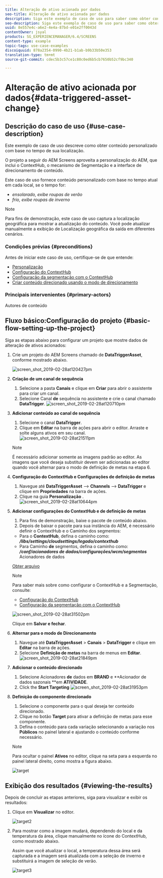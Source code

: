 ```yaml
---
title: Alteração de ativo acionada por dados
seo-title: Alteração de ativo acionada por dados
description: Siga este exemplo de caso de uso para saber como obter conteúdo personalizado com base em alguma condição prévia (por exemplo, tempo de sua localização).
seo-description: Siga este exemplo de caso de uso para saber como obter conteúdo personalizado com base em alguma condição prévia (por exemplo, tempo de sua localização).
uuid: 8e557e4c-a6e2-4e4a-87bd-e01e2ff0043d
contentOwner: jsyal
products: SG_EXPERIENCEMANAGER/6.4/SCREENS
content-type: example
topic-tags: use-case-examples
discoiquuid: 878a2354-0990-4b21-b1ab-b9b33b50e353
translation-type: tm+mt
source-git-commit: cdec5b3c57ce1c80c0ed6b5cb7650b52cf9bc340

---
```



# Alteração de ativo acionada por dados{#data-triggered-asset-change}

## Descrição do caso de uso {#use-case-description}

Este exemplo de caso de uso descreve como obter conteúdo personalizado com base no tempo de sua localização.

O projeto a seguir do AEM Screens aproveita a personalização do AEM, que inclui o ContextHub, o mecanismo de Segmentação e a interface de direcionamento de conteúdo.

Este caso de uso fornece conteúdo personalizado com base no tempo atual em cada local, se o tempo for:

* *ensolarado, exibe roupas de verão*
* *frio, exibe roupas de inverno*

>[!NOTE]
>
>Para fins de demonstração, este caso de uso captura a localização geográfica para mostrar a atualização do conteúdo. Você pode atualizar manualmente a exibição de Localização geográfica da saída em diferentes cenários.

### Condições prévias {#preconditions}

Antes de iniciar este caso de uso, certifique-se de que entende:

* [Personalização](/help/sites-administering/personalization.md)
* [Configuração do ContextHub](/help/sites-administering/contexthub-config.md)
* [Configuração da segmentação com o ContextHub](/help/sites-administering/segmentation.md)
* [Criar conteúdo direcionado usando o modo de direcionamento](/help/sites-authoring/content-targeting-touch.md)

### Principais intervenientes {#primary-actors}

Autores de conteúdo

## Fluxo básico:Configuração do projeto {#basic-flow-setting-up-the-project}

Siga as etapas abaixo para configurar um projeto que mostre dados de alteração de ativos acionados:

1. Crie um projeto do AEM Screens chamado de **DataTriggerAsset**, conforme mostrado abaixo.

   ![screen_shot_2019-02-28at120427pm](assets/screen_shot_2019-02-28at120427pm.png)

1. **Criação de um canal de sequência**

   1. Selecione a pasta **Canais** e clique em **Criar** para abrir o assistente para criar um canal.
   1. Selecione Canal **de** sequência no assistente e crie o canal chamado **DataTrigger**.
   ![screen_shot_2019-02-28at120710pm](assets/screen_shot_2019-02-28at120710pm.png)

1. **Adicionar conteúdo ao canal de sequência**

   1. Selecione o canal **DataTrigger**.
   1. Clique em **Editar** na barra de ações para abrir o editor. Arraste e solte alguns ativos em seu canal.
   ![screen_shot_2019-02-28at21511pm](assets/screen_shot_2019-02-28at21511pm.png)

   >[!NOTE]
   >
   >É necessário adicionar somente as imagens padrão ao editor. As imagens que você deseja substituir devem ser adicionadas ao editor quando você alternar para o modo de definição de metas na etapa 6.

1. **Configuração do ContextHub e Configurações de definição de metas**

   1. Navegue até **DataTriggerAsset** —> **Channels** —> **DataTrigger** e clique em **Propriedades** na barra de ações.
   1. Clique na guia **Personalização** .
   ![screen_shot_2019-02-28at10644pm](assets/screen_shot_2019-02-28at10644pm.png)

1. **Adicionar configurações do ContextHub e de definição de metas**

   1. Para fins de demonstração, baixe o pacote de conteúdo abaixo.
   1. Depois de baixar o pacote para sua instância do AEM, é necessário definir o ContextHub e o Caminho dos segmentos:
   * Para o **ContextHub**, defina o caminho como: ***/libs/settings/cloudsettings/legado/contexthub***
   * Para Caminho **de** segmentos, defina o caminho como: ***/conf/acionadores de dados/configurações/wcm/segmentos***
   Acionadores de dados

   [Obter arquivo](assets/data-triggers-1_00.zip)

   >[!NOTE]
   >
   >Para saber mais sobre como configurar o ContextHub e a Segmentação, consulte:
   >
   >* [Configuração do ContextHub](/help/sites-administering/contexthub-config.md)
   >* [Configuração da segmentação com o ContextHub](/help/sites-administering/segmentation.md)


   ![screen_shot_2019-02-28at31502pm](assets/screen_shot_2019-02-28at31502pm.png)

   Clique em **Salvar e fechar**.

1. **Alternar para o modo de Direcionamento**

   1. Navegue até **DataTriggerAsset** > **Canais** > **DataTrigger** e clique em **Editar** na barra de ações.
   1. Selecione **Definição de metas** na barra de menus em **Editar**.
   ![screen_shot_2019-02-28at21849pm](assets/screen_shot_2019-02-28at21849pm.png)

1. **Adicionar o conteúdo direcionado**

   1. Selecione Acionadores **de** dados em **BRAND** e **Acionador de dados sazonais **em **ATIVIDADE**.
   1. Click the **Start Targeting**
   ![screen_shot_2019-02-28at31953pm](assets/screen_shot_2019-02-28at31953pm.png)

1. **Definição do componente direcionado**

   1. Selecione o componente para o qual deseja ter conteúdo direcionado.
   1. Clique no botão **Target** para ativar a definição de metas para esse componente.
   1. Defina o conteúdo para cada variação selecionando a variação nos **Públicos** no painel lateral e ajustando o conteúdo conforme necessário.
   >[!NOTE]
   >
   >Para ocultar o painel **Ativos** no editor, clique na seta para a esquerda no painel lateral direito, como mostra a figura abaixo.

   ![target](assets/target.gif)

## Exibição dos resultados {#viewing-the-results}

Depois de concluir as etapas anteriores, siga para visualizar e exibir os resultados:

1. Clique em **Visualizar** no editor.

   ![target2](assets/target2.gif)

1. Para mostrar como a imagem mudará, dependendo do local e da temperatura da área, clique manualmente no ícone do ContextHub, como mostrado abaixo.

   Assim que você atualizar o local, a temperatura dessa área será capturada e a imagem será atualizada com a seleção de inverno e substituirá a imagem de seleção de verão.

   ![target3](assets/target3.gif)

